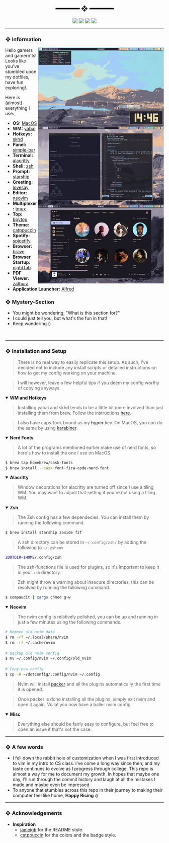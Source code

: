 <h2 align="center"> ━━━━━━  ❖  ━━━━━━ </h2>

<!-- BADGES -->
<div align="center">
   <p></p>
   
   <img src="https://img.shields.io/github/stars/zenithds/dotconfig?color=F8BD96&labelColor=302D41&style=for-the-badge">   

   <img src="https://img.shields.io/github/forks/zenithds/dotconfig?color=DDB6F2&labelColor=302D41&style=for-the-badge">   

   <img src="https://img.shields.io/github/repo-size/zenithds/dotconfig?color=ABE9B3&labelColor=302D41&style=for-the-badge">
   
   <img src="https://badges.pufler.dev/visits/zenithds/dotconfig?style=for-the-badge&color=96CDFB&logoColor=white&labelColor=302D41"/>
   <br>
</div>

</p>

---

<!-- INFORMATION -->
### ❖ Information 
   <img src="assets/Full_Rice.jpeg" alt="Repo Preview" align="right" width="400px">

   Hello gamers and gamern'ts! Looks like you've stumbled upon my dotfiles, have fun exploring!.

   Here is (almost) everything I use:

   - **OS:** [MacOS](https://www.apple.com/macos)
   - **WM:** [yabai](https://github.com/koekeishiya/yabai)
   - **Hotkeys:** [skhd](https://github.com/koekeishiya/skhd)
   - **Panel:** [simple-bar](https://github.com/Jean-Tinland/simple-bar)
   - **Terminal:** [alacritty](https://github.com/alacritty/alacritty)
   - **Shell:** [zsh](https://www.zsh.org/)
   - **Prompt:** [starship](https://starship.rs/)
   - **Greeting:** [lovesay](https://github.com/ZenithDS/lovesay)
   - **Editor:** [neovim](https://github.com/neovim/neovim/)
   - **Multiplexer:** [tmux](https://github.com/tmux/tmux)
   - **Top:** [bpytop](https://github.com/aristocratos/bpytop)
   - **Theme:** [catppuccin](https://github.com/catppuccin)
   - **Spotify:** [spicetify](https://github.com/khanhas/spicetify-cli)
   - **Browser:** [brave](https://brave.com/)
   - **Browser Startup:** [nightTab](https://github.com/zombieFox/nightTab)
   - **PDF Viewer:** [zathura](https://github.com/pwmt/zathura)
   - **Application Launcher:** [Alfred](https://www.alfredapp.com/)
   

### ❖ Mystery-Section 
   - You might be wondering, "What is this section for?"
   - I could just tell you, but what's the fun in that!
   - Keep wondering :)

<br>

---

<!-- SETUP -->
### ❖ Installation and Setup

   > There is no real way to easily replicate this setup. As such, I've decided not to include any install scripts or detailed instructions on how to get my config working on your machine.
  
   > I will however, leave a few helpful tips if you deem my config worthy of copying anyways.

   <details open>
   <summary><strong>WM and Hotkeys</strong></summary>
   
   > Installing yabai and skhd tends to be a little bit more involved than just installing them from brew. Follow the instructions [here](https://github.com/koekeishiya/yabai/wiki).

   > I also have caps-lock bound as my **hyper** key. On MacOS, you can do the same by using [karabiner](https://karabiner-elements.pqrs.org/).

   </details>

   <details open>
   <summary><strong>Nerd Fonts</strong></summary>
   
   > A lot of the programs mentioned earlier make use of nerd fonts, so here's how to install the one I use on MacOS.
   ```sh
   $ brew tap homebrew/cask-fonts
   $ brew install --cask font-fira-code-nerd-font
   ```

   </details>
   
   <details open>
   <summary><strong>Alacritty</strong></summary>
   
   > Window decorations for alacritty are turned off since I use a tiling WM. You may want to adjust that setting if you're not using a tiling WM.

   </details>
   
   <details open>
   <summary><strong>Zsh</strong></summary>
   
   > The Zsh config has a few dependecies. You can install them by running the following command.
   ```sh
   $ brew install starship zoxide fzf
   ```
 
  > A zsh directory can be stored in `~/.config/zsh/` by adding the following to `~/.zshenv`
   ```sh
   ZDOTDIR=$HOME/.config/zsh
   ```

   > The zsh-functions file is used for plugins, so it's important to keep it in your `zsh` directory.

   > Zsh might throw a warning about insecure directories, this can be resolved by running the following command.
   ```sh
   $ compaudit | xargs chmod g-w
   ```

   </details>
   
   <details open>
   <summary><strong>Neovim</strong></summary>
   
   > The nvim config is relatively polished, you can be up and running in just a few minutes using the following commands.
   ```sh
   # Remove old nvim data
   $ rm -rf ~/.local/share/nvim
   $ rm -rf ~/.cache/nvim
   
   # Backup old nvim config
   $ mv ~/.config/nvim ~/.config/old_nvim

   # Copy new config
   $ cp -R ~/dotconfig/.config/nvim ~/.config 
   ```
  > Nvim will install [packer](https://github.com/wbthomason/packer.nvim) and all the plugins automatically the first time it is opened.
  
  > Once packer is done installing all the plugins, simply exit nvim and open it again. Voila! you now have a baller nvim config. 

   </details>
      
   <details open>
   <summary><strong>Misc</strong></summary>
   
   > Everything else should be fairly easy to configure, but feel free to open an issue if that's not the case.

   </details>

---
### ❖ A few words

- I fell down the rabbit hole of customization when I was first introduced to vim in my intro to CS class. I've come a long way since then, and my taste continues to evolve as I progress through college. This repo is almost a way for me to document my growth. In hopes that maybe one day, I'll run through the commit history and laugh at all the mistakes I made and maybe even be impressed.
- To anyone that stumbles across this repo in their journey to making their computer feel like home, **Happy Ricing :)** 

---

### ❖ Acknowledgements

   - **Inspiration**
      - [janleigh](https://github.com/janleigh/dotfiles) for the README style.
      - [catppuccin](https://github.com/catppuccin) for the colors and the badge style.



